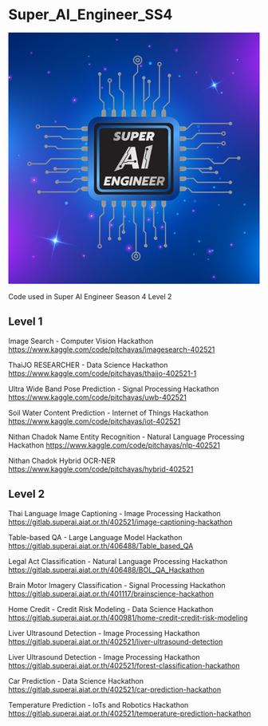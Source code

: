 # Super_AI_Engineer_SS4

![Alt text](logo.jpg)

Code used in Super AI Engineer Season 4 Level 2

## Level 1

Image Search - Computer Vision Hackathon
https://www.kaggle.com/code/pitchayas/imagesearch-402521

ThaiJO RESEARCHER - Data Science Hackathon
https://www.kaggle.com/code/pitchayas/thaijo-402521-1

Ultra Wide Band Pose Prediction - Signal Processing Hackathon
https://www.kaggle.com/code/pitchayas/uwb-402521

Soil Water Content Prediction - Internet of Things Hackathon
https://www.kaggle.com/code/pitchayas/iot-402521

Nithan Chadok Name Entity Recognition - Natural Language Processing Hackathon
https://www.kaggle.com/code/pitchayas/nlp-402521

Nithan Chadok Hybrid OCR-NER
https://www.kaggle.com/code/pitchayas/hybrid-402521

## Level 2

Thai Language Image Captioning - Image Processing Hackathon
https://gitlab.superai.aiat.or.th/402521/image-captioning-hackathon

Table-based QA - Large Language Model Hackathon
https://gitlab.superai.aiat.or.th/406488/Table_based_QA

Legal Act Classification - Natural Language Processing Hackathon
https://gitlab.superai.aiat.or.th/406488/BOL_QA_Hackathon

Brain Motor Imagery Classification - Signal Processing Hackathon
https://gitlab.superai.aiat.or.th/401117/brainscience-hackathon

Home Credit - Credit Risk Modeling - Data Science Hackathon
https://gitlab.superai.aiat.or.th/400981/home-credit-credit-risk-modeling

Liver Ultrasound Detection - Image Processing Hackathon
https://gitlab.superai.aiat.or.th/402521/liver-ultrasound-detection

Liver Ultrasound Detection - Image Processing Hackathon
https://gitlab.superai.aiat.or.th/402521/forest-classification-hackathon

Car Prediction - Data Science Hackathon
https://gitlab.superai.aiat.or.th/402521/car-prediction-hackathon

Temperature Prediction - IoTs and Robotics Hackathon
https://gitlab.superai.aiat.or.th/402521/temperature-prediction-hackathon
